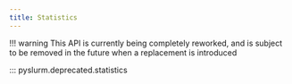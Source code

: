```yaml
---
title: Statistics
---
```


!!! warning
    This API is currently being completely reworked, and is subject to be
    removed in the future when a replacement is introduced

::: pyslurm.deprecated.statistics
